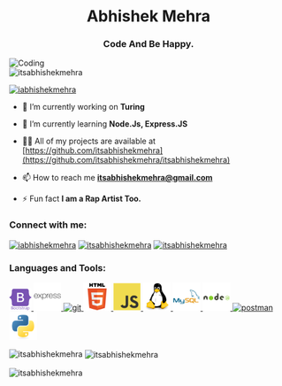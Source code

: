 <h1 align="center">Abhishek Mehra</h1>
<h3 align="center">Code And Be Happy.</h3>
<img align="right" alt="Coding" width="1000" src="https://camo.githubusercontent.com/417e6e178a69cc045c656d083ba983a59303f099087090269c01cacc6741ef29/68747470733a2f2f7170682e66732e71756f726163646e2e6e65742f6d61696e2d71696d672d6661376234626463336232663733653734396535633263363436643461653133">

<p align="left"> <img src="https://komarev.com/ghpvc/?username=itsabhishekmehra&label=Profile%20views&color=0e75b6&style=flat" alt="itsabhishekmehra" /> </p>

<p align="left"> <a href="https://twitter.com/iabhishekmehra" target="blank"><img src="https://img.shields.io/twitter/follow/iabhishekmehra?logo=twitter&style=for-the-badge" alt="iabhishekmehra" /></a> </p>

- 🔭 I’m currently working on **Turing**

- 🌱 I’m currently learning **Node.Js, Express.JS**

- 👨‍💻 All of my projects are available at [https://github.com/itsabhishekmehra](https://github.com/itsabhishekmehra/itsabhishekmehra)

- 📫 How to reach me **itsabhishekmehra@gmail.com**

- ⚡ Fun fact **I am a Rap Artist Too.**

<h3 align="left">Connect with me:</h3>
<p align="left">
<a href="https://twitter.com/iabhishekmehra" target="blank"><img align="center" src="https://raw.githubusercontent.com/rahuldkjain/github-profile-readme-generator/master/src/images/icons/Social/twitter.svg" alt="iabhishekmehra" height="30" width="40" /></a>
<a href="https://instagram.com/itsabhishekmehra" target="blank"><img align="center" src="https://raw.githubusercontent.com/rahuldkjain/github-profile-readme-generator/master/src/images/icons/Social/instagram.svg" alt="itsabhishekmehra" height="30" width="40" /></a>
<a href="https://www.hackerrank.com/itsabhishekmehra" target="blank"><img align="center" src="https://raw.githubusercontent.com/rahuldkjain/github-profile-readme-generator/master/src/images/icons/Social/hackerrank.svg" alt="itsabhishekmehra" height="30" width="40" /></a>
</p>

<h3 align="left">Languages and Tools:</h3>
<p align="left"> <a href="https://getbootstrap.com" target="_blank" rel="noreferrer"> <img src="https://raw.githubusercontent.com/devicons/devicon/master/icons/bootstrap/bootstrap-plain-wordmark.svg" alt="bootstrap" width="40" height="40"/> </a> <a href="https://expressjs.com" target="_blank" rel="noreferrer"> <img src="https://raw.githubusercontent.com/devicons/devicon/master/icons/express/express-original-wordmark.svg" alt="express" width="50" height="50"/> </a> <a href="https://git-scm.com/" target="_blank" rel="noreferrer"> <img src="https://www.vectorlogo.zone/logos/git-scm/git-scm-icon.svg" alt="git" width="50" height="50"/> </a> <a href="https://www.w3.org/html/" target="_blank" rel="noreferrer"> <img src="https://raw.githubusercontent.com/devicons/devicon/master/icons/html5/html5-original-wordmark.svg" alt="html5" width="50" height="50"/> </a> <a href="https://developer.mozilla.org/en-US/docs/Web/JavaScript" target="_blank" rel="noreferrer"> <img src="https://raw.githubusercontent.com/devicons/devicon/master/icons/javascript/javascript-original.svg" alt="javascript" width="50" height="50"/> </a> <a href="https://www.linux.org/" target="_blank" rel="noreferrer"> <img src="https://raw.githubusercontent.com/devicons/devicon/master/icons/linux/linux-original.svg" alt="linux" width="50" height="50"/> </a> <a href="https://www.mysql.com/" target="_blank" rel="noreferrer"> <img src="https://raw.githubusercontent.com/devicons/devicon/master/icons/mysql/mysql-original-wordmark.svg" alt="mysql" width="50" height="50"/> </a> <a href="https://nodejs.org" target="_blank" rel="noreferrer"> <img src="https://raw.githubusercontent.com/devicons/devicon/master/icons/nodejs/nodejs-original-wordmark.svg" alt="nodejs" width="50" height="50"/> </a> <a href="https://postman.com" target="_blank" rel="noreferrer"> <img src="https://www.vectorlogo.zone/logos/getpostman/getpostman-icon.svg" alt="postman" width="50" height="40"/> </a> <a href="https://www.python.org" target="_blank" rel="noreferrer"> <img src="https://raw.githubusercontent.com/devicons/devicon/master/icons/python/python-original.svg" alt="python" width="50" height="50"/> </a> </p>

<p><img align="left" src="https://github-readme-stats.vercel.app/api/top-langs?username=itsabhishekmehra&show_icons=true&locale=en&layout=compact" alt="itsabhishekmehra" /></p>

<p>&nbsp;<img align="center" src="https://github-readme-stats.vercel.app/api?username=itsabhishekmehra&show_icons=true&locale=en" alt="itsabhishekmehra" /></p>

<p><img align="center" src="https://github-readme-streak-stats.herokuapp.com/?user=itsabhishekmehra&" alt="itsabhishekmehra" /></p>
